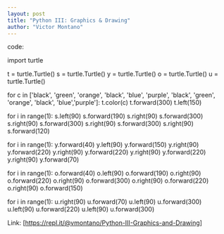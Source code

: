 ```yaml
---
layout: post
title: "Python III: Graphics & Drawing"
author: "Victor Montano"
---
```

code: 

import turtle

t = turtle.Turtle()
s = turtle.Turtle()
y = turtle.Turtle()
o = turtle.Turtle()
u = turtle.Turtle() 

for c in ['black', 'green', 'orange', 'black', 'blue', 'purple', 'black', 'green', 'orange', 'black', 'blue','purple']:
    t.color(c)
    t.forward(300)
    t.left(150)
    
for i in range(1):
    s.left(90)
    s.forward(190)
    s.right(90)
    s.forward(300)
    s.right(90)
    s.forward(300)
    s.right(90)
    s.forward(300)
    s.right(90)
    s.forward(120)
    
for i in range(1):
    y.forward(40)
    y.left(90)
    y.forward(150)
    y.right(90)
    y.forward(220)
    y.right(90)
    y.forward(220)
    y.right(90)
    y.forward(220)
    y.right(90)
    y.forward(70)
    
for i in range(1):
    o.forward(40)
    o.left(90)
    o.forward(190)
    o.right(90)
    o.forward(220)
    o.right(90)
    o.forward(300)
    o.right(90)
    o.forward(220)
    o.right(90)
    o.forward(150)
    
for i in range(1):
    u.right(90)
    u.forward(70)
    u.left(90)
    u.forward(300)
    u.left(90)
    u.forward(220)
    u.left(90)
    u.forward(300)

Link: [https://repl.it/@vmontano/Python-III-Graphics-and-Drawing]
